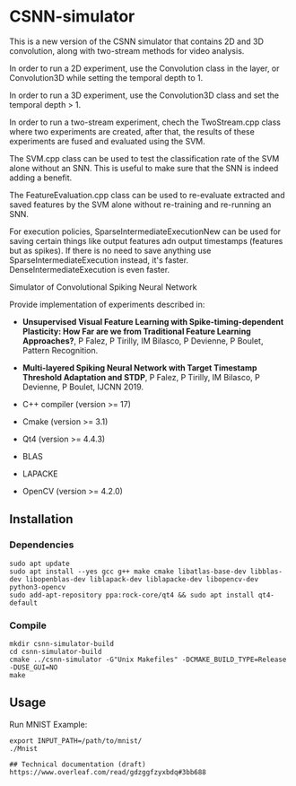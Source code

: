 # CSNN-simulator

This is a new version of the CSNN simulator that contains 2D and 3D convolution, along with two-stream methods for video analysis.

In order to run a 2D experiment, use the Convolution class in the layer, or Convolution3D while setting the temporal depth to 1.

In order to run a 3D experiment, use the Convolution3D class and set the temporal depth > 1.

In order to run a two-stream experiment, chech the TwoStream.cpp class where two experiments are created, after that, the results of these experiments are fused and evaluated using the SVM.

The SVM.cpp class can be used to test the classification rate of the SVM alone without an SNN. This is useful to make sure that the SNN is indeed adding a benefit.

The FeatureEvaluation.cpp class can be used to re-evaluate extracted and saved features by the SVM alone without re-training and re-running an SNN.

For execution policies, SparseIntermediateExecutionNew can be used for saving certain things like output features adn output timestamps (features but as spikes). If there is no need to save anything use SparseIntermediateExecution instead, it's faster. DenseIntermediateExecution is even faster.


Simulator of Convolutional Spiking Neural Network

Provide implementation of experiments described in:
* __Unsupervised Visual Feature Learning with Spike-timing-dependent Plasticity: How Far are we from Traditional Feature Learning Approaches?__, P Falez, P Tirilly, IM Bilasco, P Devienne, P Boulet, Pattern Recognition.
* __Multi-layered Spiking Neural Network with Target Timestamp Threshold Adaptation and STDP__, P Falez, P Tirilly, IM Bilasco, P Devienne, P Boulet, IJCNN 2019.

* C++ compiler (version >= 17)
* Cmake (version >= 3.1)
* Qt4 (version >= 4.4.3)
* BLAS
* LAPACKE
* OpenCV (version >= 4.2.0)

## Installation

### Dependencies
```
sudo apt update
sudo apt install --yes gcc g++ make cmake libatlas-base-dev libblas-dev libopenblas-dev liblapack-dev liblapacke-dev libopencv-dev python3-opencv
sudo add-apt-repository ppa:rock-core/qt4 && sudo apt install qt4-default
```
### Compile
```
mkdir csnn-simulator-build
cd csnn-simulator-build
cmake ../csnn-simulator -G"Unix Makefiles" -DCMAKE_BUILD_TYPE=Release -DUSE_GUI=NO
make
```

## Usage
Run MNIST Example:
```
export INPUT_PATH=/path/to/mnist/
./Mnist

## Technical documentation (draft)
https://www.overleaf.com/read/gdzggfzyxbdq#3bb688
